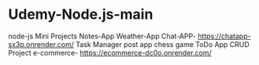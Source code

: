 # Udemy-Node.js-main
node-js
Mini Projects 
Notes-App
Weather-App
Chat-APP- https://chatapp-sx3p.onrender.com/
Task Manager
post app 
chess game 
ToDo App
CRUD Project
e-commerce- https://ecommerce-dc0o.onrender.com/
